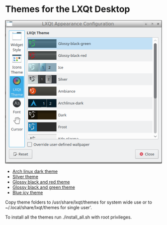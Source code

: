 Themes for the LXQt Desktop
===============


![Screenshot](menu-appearance.png)

* [Arch linux dark theme](https://github.com/stefonarch/archlinux-dark)
* [Silver theme](https://github.com/stefonarch/silver)
* [Glossy black and red theme](https://github.com/stefonarch/black-red)
* [Glossy black and green theme](https://github.com/stefonarch/black-green)
* [Blue icy theme](https://github.com/stefonarch/ice)


Copy theme folders to /usr/share/lxqt/themes for system wide use or to ~/.local/share/lxqt/themes for single user'.

To install all the themes run ./install_all.sh with root privileges.
